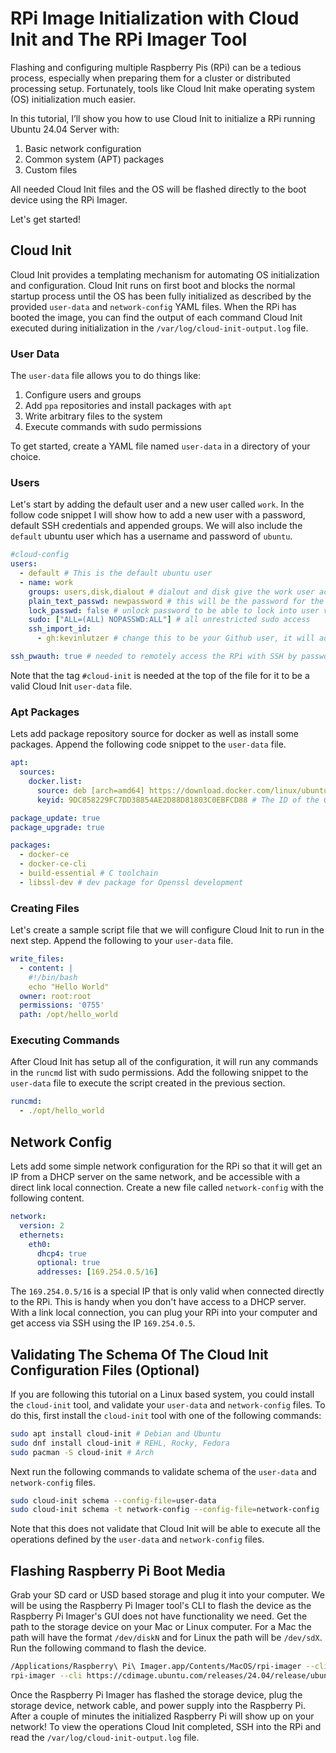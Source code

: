 # RPi Image Initialization with Cloud Init and The RPi Imager Tool

Flashing and configuring multiple Raspberry Pis (RPi) can be a tedious process, especially when preparing them for a
 cluster or distributed processing setup. Fortunately,
 tools like Cloud Init make operating system (OS) initialization much easier.

In this tutorial, I’ll show you how to use Cloud Init to initialize a RPi running Ubuntu 24.04 Server with:

1. Basic network configuration
1. Common system (APT) packages
1. Custom files

All needed Cloud Init files and the OS will be flashed directly to the boot device using the RPi Imager.

Let's get started!

## Cloud Init

Cloud Init provides a templating mechanism for automating OS initialization and configuration.
 Cloud Init runs on first boot and blocks the normal startup process until the OS has been fully initialized as described
  by the provided `user-data` and `network-config` YAML files. When the RPi has booted the image, you
   can find the output of each command Cloud Init executed during initialization in
    the `/var/log/cloud-init-output.log` file.

### User Data

The `user-data` file allows you to do things like:

1. Configure users and groups
1. Add `ppa` repositories and install packages with `apt`
1. Write arbitrary files to the system
1. Execute commands with sudo permissions

To get started, create a YAML file named `user-data` in a directory of your choice.

### Users

Let's start by adding the default user and a new user
  called `work`. In the follow code snippet I will show how to add a new user with a password, default SSH credentials
  and appended groups. We will also include the `default` ubuntu user which has a username and password of `ubuntu`.

``` yaml
#cloud-config
users:
  - default # This is the default ubuntu user
  - name: work
    groups: users,disk,dialout # dialout and disk give the work user access to storage and any connected serial devices. 
    plain_text_passwd: newpassword # this will be the password for the user you would login with ssh
    lock_passwd: false # unlock password to be able to lock into user via SSH
    sudo: ["ALL=(ALL) NOPASSWD:ALL"] # all unrestricted sudo access
    ssh_import_id:
      - gh:kevinlutzer # change this to be your Github user, it will add your public Github key so you can SSH into the Raspberry Pi with the same Github private key

ssh_pwauth: true # needed to remotely access the RPi with SSH by password, this is an sshd config
```

Note that the tag `#cloud-init` is needed at the top of the file for it to be a valid Cloud Init `user-data` file.

### Apt Packages

Lets add package repository source for docker as well as install some packages. Append the following code snippet to the
 `user-data` file.

``` yaml
apt:
  sources:
    docker.list:
      source: deb [arch=amd64] https://download.docker.com/linux/ubuntu $RELEASE stable # Where apt can find docker
      keyid: 9DC858229FC7DD38854AE2D88D81803C0EBFCD88 # The ID of the GPG key docker uses

package_update: true
package_upgrade: true

packages:
  - docker-ce
  - docker-ce-cli
  - build-essential # C toolchain
  - libssl-dev # dev package for Openssl development

```

### Creating Files

Let's create a sample script file that we will configure Cloud Init to run in the next step. Append the following to
 your `user-data` file.

``` yaml
write_files:
  - content: |
    #!/bin/bash
    echo "Hello World"
  owner: root:root
  permissions: '0755'
  path: /opt/hello_world
```

### Executing Commands

After Cloud Init has setup all of the configuration, it will run any commands in the `runcmd` list with sudo permissions.
 Add the following snippet to the `user-data` file to execute the script
 created in the previous section.

``` yaml
runcmd: 
  - ./opt/hello_world
```

## Network Config

Lets add some simple network configuration for the RPi so that it will get an IP from a DHCP server on the same
 network, and be accessible with a direct link local connection. Create a new file called `network-config` with the
 following content.

``` yaml
network:
  version: 2
  ethernets:
    eth0:
      dhcp4: true
      optional: true
      addresses: [169.254.0.5/16]
```

The `169.254.0.5/16` is a special IP that is only valid when connected directly to the RPi. This is handy when
 you don't have access to a DHCP server. With a link local connection, you can plug your RPi into your computer and get
  access via SSH using the IP `169.254.0.5`.

## Validating The Schema Of The Cloud Init Configuration Files (Optional)

If you are following this tutorial on a Linux based system, you could install the `cloud-init` tool, and validate your `user-data`
 and `network-config` files. To do this, first install the `cloud-init` tool with one of the following commands:

``` bash
sudo apt install cloud-init # Debian and Ubuntu
sudo dnf install cloud-init # REHL, Rocky, Fedora 
sudo pacman -S cloud-init # Arch 
```

Next run the following commands to validate schema of the `user-data` and `network-config` files.

``` bash
sudo cloud-init schema --config-file=user-data
sudo cloud-init schema -t network-config --config-file=network-config
```

Note that this does not validate that Cloud Init will be able to execute all the operations defined by the `user-data`
 and `network-config` files.

## Flashing Raspberry Pi Boot Media

Grab your SD card or USD based storage and plug it into your computer. We will be using the Raspberry Pi Imager tool's CLI
 to flash the device as the Raspberry Pi Imager's GUI does not have functionality we need. Get the path to the
 storage device on your Mac or Linux computer. For a Mac the path will have the format `/dev/diskN` and for Linux the path
 will be `/dev/sdX`. Run the following command to flash the device.

```bash
/Applications/Raspberry\ Pi\ Imager.app/Contents/MacOS/rpi-imager --cli https://cdimage.ubuntu.com/releases/24.04/release/ubuntu-24.04.2-preinstalled-server-arm64+raspi.img.xz /dev/disk4 --cloudinit-userdata user-data --cloudinit-networkconfig network-config # mac
rpi-imager --cli https://cdimage.ubuntu.com/releases/24.04/release/ubuntu-24.04.2-preinstalled-server-arm64+raspi.img.xz /dev/sdb --cloudinit-userdata user-data --cloudinit-networkconfig network-config # linux
```

Once the Raspberry Pi Imager has flashed the storage device, plug the storage device, network cable, and power supply
 into the Raspberry Pi. After a couple of minutes the initialized Raspberry Pi will show up on your network! To view the
  operations Cloud Init completed, SSH into the RPi and read the
   `/var/log/cloud-init-output.log` file.
